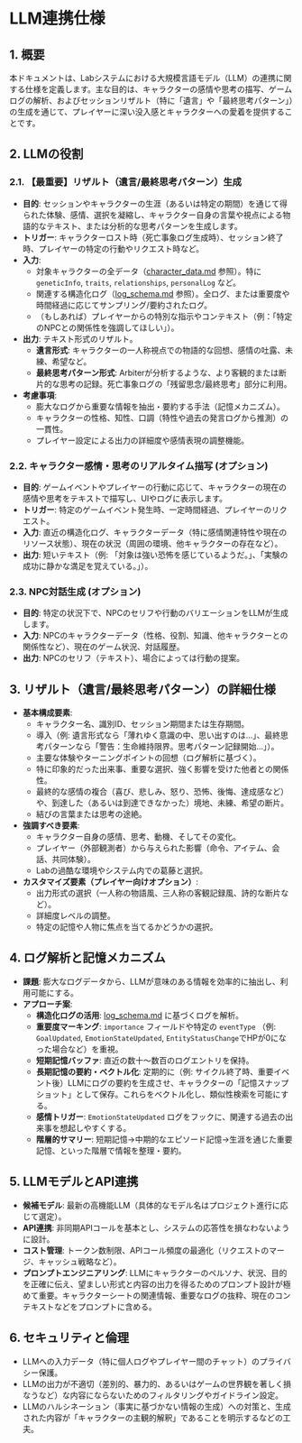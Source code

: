 # LLM連携仕様

## 1. 概要

本ドキュメントは、Labシステムにおける大規模言語モデル（LLM）の連携に関する仕様を定義します。主な目的は、キャラクターの感情や思考の描写、ゲームログの解析、およびセッションリザルト（特に「遺言」や「最終思考パターン」）の生成を通じて、プレイヤーに深い没入感とキャラクターへの愛着を提供することです。

## 2. LLMの役割

### 2.1. 【最重要】リザルト（遺言/最終思考パターン）生成
-   **目的**: セッションやキャラクターの生涯（あるいは特定の期間）を通じて得られた体験、感情、選択を凝縮し、キャラクター自身の言葉や視点による物語的なテキスト、または分析的な思考パターンを生成します。
-   **トリガー**: キャラクターロスト時（死亡事象ログ生成時）、セッション終了時、プレイヤーの特定の行動やリクエスト時など。
-   **入力**:
    -   対象キャラクターの全データ（[character_data.md](./character_data.md) 参照）。特に `geneticInfo`, `traits`, `relationships`, `personalLog` など。
    -   関連する構造化ログ（[log_schema.md](./log_schema.md) 参照）。全ログ、または重要度や時間経過に応じてサンプリング/要約されたログ。
    -   （もしあれば）プレイヤーからの特別な指示やコンテキスト（例：「特定のNPCとの関係性を強調してほしい」）。
-   **出力**: テキスト形式のリザルト。
    -   **遺言形式**: キャラクターの一人称視点での物語的な回想、感情の吐露、未練、希望など。
    -   **最終思考パターン形式**: Arbiterが分析するような、より客観的または断片的な思考の記録。死亡事象ログの「残留思念/最終思考」部分に利用。
-   **考慮事項**:
    -   膨大なログから重要な情報を抽出・要約する手法（記憶メカニズム）。
    -   キャラクターの性格、知性、口調（特性や過去の発言ログから推測）の一貫性。
    -   プレイヤー設定による出力の詳細度や感情表現の調整機能。

### 2.2. キャラクター感情・思考のリアルタイム描写 (オプション)
-   **目的**: ゲームイベントやプレイヤーの行動に応じて、キャラクターの現在の感情や思考をテキストで描写し、UIやログに表示します。
-   **トリガー**: 特定のゲームイベント発生時、一定時間経過、プレイヤーのリクエスト。
-   **入力**: 直近の構造化ログ、キャラクターデータ（特に感情関連特性や現在のリソース状態）、現在の状況（周囲の環境、他キャラクターの存在など）。
-   **出力**: 短いテキスト（例: 「対象は強い恐怖を感じているようだ。」、「実験の成功に静かな満足を覚えている。」）。

### 2.3. NPC対話生成 (オプション)
-   **目的**: 特定の状況下で、NPCのセリフや行動のバリエーションをLLMが生成します。
-   **入力**: NPCのキャラクターデータ（性格、役割、知識、他キャラクターとの関係性など）、現在のゲーム状況、対話履歴。
-   **出力**: NPCのセリフ（テキスト）、場合によっては行動の提案。

## 3. リザルト（遺言/最終思考パターン）の詳細仕様

-   **基本構成要素**:
    -   キャラクター名、識別ID、セッション期間または生存期間。
    -   導入（例: 遺言形式なら「薄れゆく意識の中、思い出すのは…」、最終思考パターンなら「警告：生命維持限界。思考パターン記録開始…」）。
    -   主要な体験やターニングポイントの回想（ログ解析に基づく）。
    -   特に印象的だった出来事、重要な選択、強く影響を受けた他者との関係性。
    -   最終的な感情の複合（喜び、悲しみ、怒り、恐怖、後悔、達成感など）や、到達した（あるいは到達できなかった）境地、未練、希望の断片。
    -   結びの言葉または思考の途絶。
-   **強調すべき要素**:
    -   キャラクター自身の感情、思考、動機、そしてその変化。
    -   プレイヤー（外部観測者）から与えられた影響（命令、アイテム、会話、共同体験）。
    -   Labの過酷な環境やシステム内での葛藤と選択。
-   **カスタマイズ要素（プレイヤー向けオプション）**:
    -   出力形式の選択（一人称の物語風、三人称の客観記録風、詩的な断片など）。
    -   詳細度レベルの調整。
    -   特定の記憶や人物に焦点を当てるかどうかの選択。

## 4. ログ解析と記憶メカニズム

-   **課題**: 膨大なログデータから、LLMが意味のある情報を効率的に抽出し、利用可能にする。
-   **アプローチ案**:
    -   **構造化ログの活用**: [log_schema.md](./log_schema.md) に基づくログを解析。
    -   **重要度マーキング**: `importance` フィールドや特定の `eventType` （例: `GoalUpdated`, `EmotionStateUpdated`, `EntityStatusChange`でHPが0になった場合など）を重視。
    -   **短期記憶バッファ**: 直近の数十〜数百のログエントリを保持。
    -   **長期記憶の要約・ベクトル化**: 定期的に（例: サイクル終了時、重要イベント後）LLMにログの要約を生成させ、キャラクターの「記憶スナップショット」として保存。これらをベクトル化し、類似性検索を可能にする。
    -   **感情トリガー**: `EmotionStateUpdated` ログをフックに、関連する過去の出来事を想起しやすくする。
    -   **階層的サマリー**: 短期記憶→中期的なエピソード記憶→生涯を通じた重要記憶、といった階層で情報を整理・要約。

## 5. LLMモデルとAPI連携

-   **候補モデル**: 最新の高機能LLM（具体的なモデル名はプロジェクト進行に応じて選定）。
-   **API連携**: 非同期APIコールを基本とし、システムの応答性を損なわないように設計。
-   **コスト管理**: トークン数制限、APIコール頻度の最適化（リクエストのマージ、キャッシュ戦略など）。
-   **プロンプトエンジニアリング**: LLMにキャラクターのペルソナ、状況、目的を正確に伝え、望ましい形式と内容の出力を得るためのプロンプト設計が極めて重要。キャラクターシートの関連情報、重要なログの抜粋、現在のコンテキストなどをプロンプトに含める。

## 6. セキュリティと倫理

-   LLMへの入力データ（特に個人ログやプレイヤー間のチャット）のプライバシー保護。
-   LLMの出力が不適切（差別的、暴力的、あるいはゲームの世界観を著しく損なうなど）な内容にならないためのフィルタリングやガイドライン設定。
-   LLMのハルシネーション（事実に基づかない情報の生成）への対策と、生成された内容が「キャラクターの主観的解釈」であることを明示するなどの工夫。 